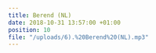 ```yaml
---
title: Berend (NL)
date: 2018-10-31 13:57:00 +01:00
position: 10
file: "/uploads/6).%20Berend%20(NL).mp3"
---
```


